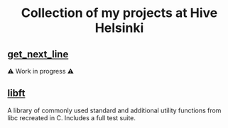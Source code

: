 # <p align="middle">Collection of my projects at Hive Helsinki</p>


## [get_next_line]()

⚠ Work in progress ⚠

##

## [libft](https://github.com/mordori/Hive-Helsinki/tree/main/libft#libft)

A library of commonly used standard and additional utility functions from libc recreated in C. Includes a full test suite.

##
